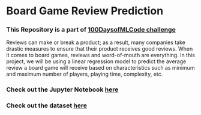 # Board Game Review Prediction

### This Repository is a part of [100DaysofMLCode challenge](https://github.com/Shritesh99/100DaysofMLCodeChallenge)

Reviews can make or break a product; as a result, many companies take drastic measures to ensure that their product receives good reviews. When it comes to board games, reviews and word-of-mouth are everything. In this project, we will be using a linear regression model to predict the average review a board game will receive based on characteristics such as minimum and maximum number of players, playing time, complexity, etc.

### Check out the Jupyter Notebook [here](https://github.com/Shritesh99/Board_Game_Review_Predictions/blob/master/Board%20Game%20Review%20Prediction.ipynb)

### Check out the dataset [here](https://github.com/Shritesh99/Board_Game_Review_Predictions/blob/master/games.csv) 
